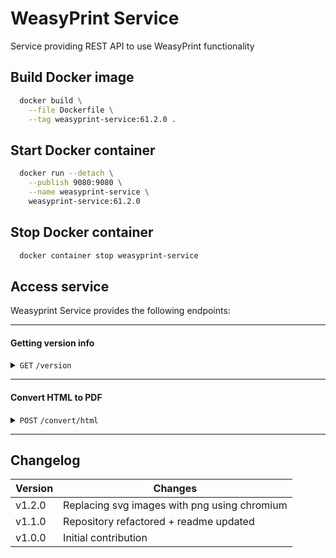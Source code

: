# WeasyPrint Service
Service providing REST API to use WeasyPrint functionality

## Build Docker image

```bash
  docker build \
    --file Dockerfile \
    --tag weasyprint-service:61.2.0 .
```

## Start Docker container

```bash
  docker run --detach \
    --publish 9080:9080 \
    --name weasyprint-service \
    weasyprint-service:61.2.0
```

## Stop Docker container

```bash
  docker container stop weasyprint-service
```

## Access service
Weasyprint Service provides the following endpoints:

------------------------------------------------------------------------------------------
#### Getting version info
<details>
  <summary>
    <code>GET</code> <code>/version</code>
  </summary>

##### Responses

> | HTTP code | Content-Type       | Response                                  |
> |-----------|--------------------|-------------------------------------------|
> | `200`     | `application/json` | `{"python":"3.12.3","weasyprint":"61.2"}` |

##### Example cURL

> ```bash
>  curl -X GET -H "Content-Type: application/json" http://localhost:9080/version
> ```

</details>


------------------------------------------------------------------------------------------
#### Convert HTML to PDF

<details>
  <summary>
    <code>POST</code> <code>/convert/html</code>
  </summary>

##### Parameters

> | Parameter name       | Type     | Data type | Description                                                          |
> |----------------------|----------|-----------|----------------------------------------------------------------------|
> | encoding             | optional | string    | Encoding of provided HTML (default: utf-8)                           |
> | media_type           | optional | string    | WeasyPrint media type (default: print)                               |
> | file_name            | optional | string    | Output filename (default: converted-document.pdf)                    |
> | presentational_hints | optional | string    | WeasyPrint option: Follow HTML presentational hints (default: False) |
> | base_url             | optional | string    | Base URL to resolve relative resources (default: None)               |

##### Responses

> | HTTP code | Content-Type      | Response                      |
> |-----------|-------------------|-------------------------------|
> | `200`     | `application/pdf` | PDF document (binary data)    |
> | `400`     | `plain/text`      | Error message with exception  |
> | `500`     | `plain/text`      | Error message with exception  |

##### Example cURL

> ```bash
> curl -X POST -H "Content-Type: application/html" --data @input_html http://localhost:9080/convert/html --output output.pdf
> ```

</details>

------------------------------------------------------------------------------------------

## Changelog
| Version | Changes                                      |
|---------|----------------------------------------------|
| v1.2.0  | Replacing svg images with png using chromium |
| v1.1.0  | Repository refactored + readme updated       |
| v1.0.0  | Initial contribution                         |
